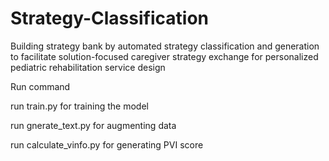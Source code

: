 # Strategy-Classification
Building strategy bank by automated strategy classification and generation to
facilitate solution-focused caregiver strategy exchange for personalized pediatric
rehabilitation service design




Run command


run train.py for training the model


run gnerate_text.py for augmenting data



run calculate_vinfo.py for generating PVI score


